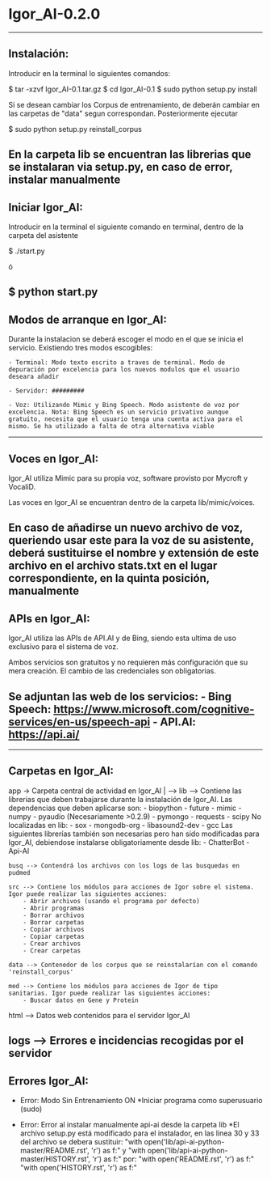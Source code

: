 # Igor_AI-0.2.0

--------------------------------------------------------
Instalación:
--------------------------------------------------------
Introducir en la terminal lo siguientes comandos:

$ tar -xzvf Igor_AI-0.1.tar.gz
$ cd Igor_AI-0.1
$ sudo python setup.py install

Si se desean cambiar los Corpus de entrenamiento, de deberán cambiar en las carpetas de "data" segun correspondan. Posteriormente ejecutar

$ sudo python setup.py reinstall_corpus

En la carpeta lib se encuentran las librerias que se instalaran via setup.py, en caso de error, instalar manualmente
--------------------------------------------------------
Iniciar Igor_AI:
--------------------------------------------------------
Introducir en la terminal el siguiente comando en terminal, dentro de la carpeta del asistente

$ ./start.py

ó

$ python start.py 
--------------------------------------------------------
Modos de arranque en Igor_AI:
--------------------------------------------------------
Durante la instalacion se deberá escoger el modo en el que se inicia el servicio. Existiendo tres modos escogibles:

	- Terminal: Modo texto escrito a traves de terminal. Modo de depuración por excelencia para los nuevos modulos que el usuario deseara añadir

	- Servidor: #########
	
	- Voz: Utilizando Mimic y Bing Speech. Modo asistente de voz por excelencia. Nota: Bing Speech es un servicio privativo aunque gratuito, necesita que el usuario tenga una cuenta activa para el mismo. Se ha utilizado a falta de otra alternativa viable
--------------------------------------------------------
Voces en Igor_AI:
--------------------------------------------------------
Igor_AI utiliza Mimic para su propia voz, software provisto por Mycroft y VocaliD.

Las voces en Igor_AI se encuentran dentro de la carpeta lib/mimic/voices. 

En caso de añadirse un nuevo archivo de voz, queriendo usar este para la voz de su asistente, deberá sustituirse el nombre y extensión de este archivo en el archivo stats.txt en el lugar correspondiente, en la quinta posición, manualmente
--------------------------------------------------------
APIs en Igor_AI:
--------------------------------------------------------
Igor_AI utiliza las APIs de API.AI y de Bing, siendo esta ultima de uso exclusivo para el sistema de voz.

Ambos servicios son gratuitos y no requieren más configuración que su mera creación. El cambio de las credenciales son obligatorias.

Se adjuntan las web de los servicios:
	- Bing Speech: https://www.microsoft.com/cognitive-services/en-us/speech-api
	- API.AI: https://api.ai/ 
--------------------------------------------------------
--------------------------------------------------------
Carpetas en Igor_AI:
--------------------------------------------------------
app -> Carpeta central de actividad en Igor_AI
|
-->
	lib --> Contiene las librerias que deben trabajarse durante la instalación de Igor_AI. Las dependencias que deben aplicarse son:
		- biopython
		- future
		- mimic
		- numpy
		- pyaudio (Necesariamente >0.2.9)
		- pymongo
		- requests
		- scipy
	No localizadas en lib:
		- sox
		- mongodb-org
		- libasound2-dev
		- gcc
	Las siguientes librerías también son necesarias pero han sido modificadas para Igor_AI, debiendose instalarse obligatoriamente desde lib:
		- ChatterBot
		- Api-AI

	busq --> Contendrá los archivos con los logs de las busquedas en pudmed

	src --> Contiene los módulos para acciones de Igor sobre el sistema. Igor puede realizar las siguientes acciones:
		- Abrir archivos (usando el programa por defecto)
		- Abrir programas
		- Borrar archivos
		- Borrar carpetas
		- Copiar archivos
		- Copiar carpetas
		- Crear archivos
		- Crear carpetas

	data --> Contenedor de los corpus que se reinstalarían con el comando 'reinstall_corpus'
	
	med --> Contiene los módulos para acciones de Igor de tipo 	sanitarias. Igor puede realizar las siguientes acciones:
		- Buscar datos en Gene y Protein

html --> Datos web contenidos para el servidor Igor_AI

logs --> Errores e incidencias recogidas por el servidor
--------------------------------------------------------
Errores Igor_AI:
--------------------------------------------------------
- Error: Modo Sin Entrenamiento ON
	*Iniciar programa como superusuario (sudo)

- Error: Error al instalar manualmente api-ai desde la carpeta lib
	*El archivo setup.py está modificado para el instalador, en las linea 30 y 33 del archivo se debera sustituir:
	"with open('lib/api-ai-python-master/README.rst', 'r') as f:" y
	"with open('lib/api-ai-python-master/HISTORY.rst', 'r') as f:"
	por:
	"with open('README.rst', 'r') as f:"
	"with open('HISTORY.rst', 'r') as f:"
	
	
